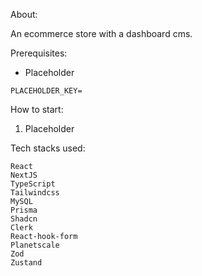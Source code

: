 About:

An ecommerce store with a dashboard cms.

Prerequisites:
* Placeholder
```
PLACEHOLDER_KEY=
```

How to start:
1. Placeholder

Tech stacks used:

    React
    NextJS
    TypeScript
    Tailwindcss
    MySQL
    Prisma
    Shadcn
    Clerk
    React-hook-form
    Planetscale
    Zod
    Zustand

